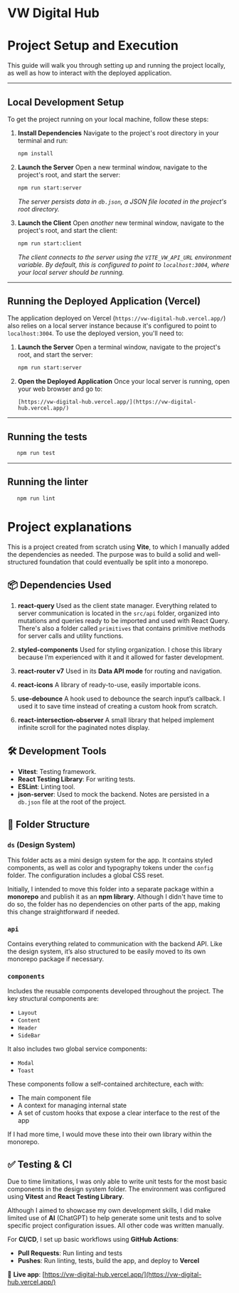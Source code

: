 # VW Digital Hub

# Project Setup and Execution

This guide will walk you through setting up and running the project locally, as well as how to interact with the deployed application.

---

## Local Development Setup

To get the project running on your local machine, follow these steps:

1.  **Install Dependencies**
    Navigate to the project's root directory in your terminal and run:

    ```bash
    npm install
    ```

2.  **Launch the Server**
    Open a new terminal window, navigate to the project's root, and start the server:

    ```bash
    npm run start:server
    ```

    _The server persists data in `db.json`, a JSON file located in the project's root directory._

3.  **Launch the Client**
    Open _another_ new terminal window, navigate to the project's root, and start the client:
    ```bash
    npm run start:client
    ```
    _The client connects to the server using the `VITE_VW_API_URL` environment variable. By default, this is configured to point to `localhost:3004`, where your local server should be running._

---

## Running the Deployed Application (Vercel)

The application deployed on Vercel (`https://vw-digital-hub.vercel.app/`) also relies on a local server instance because it's configured to point to `localhost:3004`. To use the deployed version, you'll need to:

1.  **Launch the Server**
    Open a terminal window, navigate to the project's root, and start the server:

    ```bash
    npm run start:server
    ```

2.  **Open the Deployed Application**
    Once your local server is running, open your web browser and go to:
    ```
    [https://vw-digital-hub.vercel.app/](https://vw-digital-hub.vercel.app/)
    ```

---

## Running the tests

```bash
   npm run test
```

---

## Running the linter

```bash
   npm run lint
```

# Project explanations

This is a project created from scratch using **Vite**, to which I manually added the dependencies as needed. The purpose was to build a solid and well-structured foundation that could eventually be split into a monorepo.

## 📦 Dependencies Used

1. **react-query**
   Used as the client state manager. Everything related to server communication is located in the `src/api` folder, organized into mutations and queries ready to be imported and used with React Query. There's also a folder called `primitives` that contains primitive methods for server calls and utility functions.

2. **styled-components**
   Used for styling organization. I chose this library because I’m experienced with it and it allowed for faster development.

3. **react-router v7**
   Used in its **Data API mode** for routing and navigation.

4. **react-icons**
   A library of ready-to-use, easily importable icons.

5. **use-debounce**
   A hook used to debounce the search input’s callback. I used it to save time instead of creating a custom hook from scratch.

6. **react-intersection-observer**
   A small library that helped implement infinite scroll for the paginated notes display.

## 🛠 Development Tools

- **Vitest**: Testing framework.
- **React Testing Library**: For writing tests.
- **ESLint**: Linting tool.
- **json-server**: Used to mock the backend. Notes are persisted in a `db.json` file at the root of the project.

## 📁 Folder Structure

### `ds` (Design System)

This folder acts as a mini design system for the app. It contains styled components, as well as color and typography tokens under the `config` folder. The configuration includes a global CSS reset.

Initially, I intended to move this folder into a separate package within a **monorepo** and publish it as an **npm library**. Although I didn't have time to do so, the folder has no dependencies on other parts of the app, making this change straightforward if needed.

### `api`

Contains everything related to communication with the backend API. Like the design system, it’s also structured to be easily moved to its own monorepo package if necessary.

### `components`

Includes the reusable components developed throughout the project. The key structural components are:

- `Layout`
- `Content`
- `Header`
- `SideBar`

It also includes two global service components:

- `Modal`
- `Toast`

These components follow a self-contained architecture, each with:

- The main component file
- A context for managing internal state
- A set of custom hooks that expose a clear interface to the rest of the app

If I had more time, I would move these into their own library within the monorepo.

## ✅ Testing & CI

Due to time limitations, I was only able to write unit tests for the most basic components in the design system folder. The environment was configured using **Vitest** and **React Testing Library**.

Although I aimed to showcase my own development skills, I did make limited use of **AI** (ChatGPT) to help generate some unit tests and to solve specific project configuration issues. All other code was written manually.

For **CI/CD**, I set up basic workflows using **GitHub Actions**:

- **Pull Requests**: Run linting and tests
- **Pushes**: Run linting, tests, build the app, and deploy to **Vercel**

🚀 **Live app**: [https://vw-digital-hub.vercel.app/](https://vw-digital-hub.vercel.app/)

```

```
